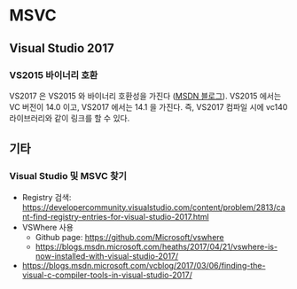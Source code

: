 # MSVC
## Visual Studio 2017

### VS2015 바이너리 호환
VS2017 은 VS2015 와 바이너리 호환성을 가진다 ([MSDN 블로그](https://blogs.msdn.microsoft.com/vcblog/2017/03/07/binary-compatibility-and-pain-free-upgrade-why-moving-to-visual-studio-2017-is-almost-too-easy/)). VS2015 에서는 VC 버전이 14.0 이고, VS2017 에서는 14.1 을 가진다. 즉, VS2017 컴파일 시에 vc140 라이브러리와 같이 링크를 할 수 있다.


## 기타
### Visual Studio 및 MSVC 찾기
- Registry 검색: <https://developercommunity.visualstudio.com/content/problem/2813/cant-find-registry-entries-for-visual-studio-2017.html>
- VSWhere 사용
  - Github page: https://github.com/Microsoft/vswhere
  - https://blogs.msdn.microsoft.com/heaths/2017/04/21/vswhere-is-now-installed-with-visual-studio-2017/
- https://blogs.msdn.microsoft.com/vcblog/2017/03/06/finding-the-visual-c-compiler-tools-in-visual-studio-2017/
